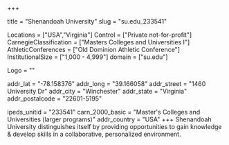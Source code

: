 
+++

title = "Shenandoah University"
slug = "su.edu_233541"

Locations = ["USA","Virginia"]
Control = ["Private not-for-profit"]
CarnegieClassification = ["Masters Colleges and Universities I"]
AthleticConferences = ["Old Dominion Athletic Conference"]
InstitutionalSize = ["1,000 - 4,999"]
domain = ["su.edu"]

Logo = ""

addr_lat = "-78.158376"
addr_long = "39.166058"
addr_street = "1460 University Dr"
addr_city = "Winchester"
addr_state = "Virginia"
addr_postalcode = "22601-5195"

ipeds_unitid = "233541"
carn_2000_basic = "Master's Colleges and Universities (larger programs)"
addr_country = "USA"
+++
    Shenandoah University distinguishes itself by providing opportunities to gain knowledge &amp; develop skills in a collaborative, personalized environment.
